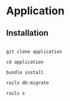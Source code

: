 # Application

## Installation

```console

git clone application

cd application

bundle install

rails db:migrate

rails s

```